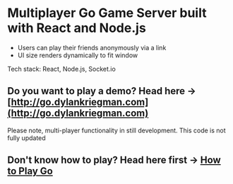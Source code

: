 # Multiplayer Go Game Server built with React and Node.js 
* Users can play their friends anonymously via a link
* UI size renders dynamically to fit window

Tech stack: React, Node.js, Socket.io

## Do you want to play a demo? Head here -> [http://go.dylankriegman.com](http://go.dylankriegman.com)
Please note, multi-player functionality in still development. This code is not fully updated

## Don't know how to play? Head here first -> [How to Play Go](https://www.kiseido.com/ff.htm)

